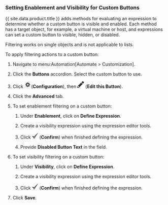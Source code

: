 ### Setting Enablement and Visibility for Custom Buttons

{{ site.data.product.title }} adds methods for evaluating an expression to determine
whether a custom button is visible and enabled. Each method has a target
object, for example, a virtual machine or host, and expressions can set
a custom button to visible, hidden, or disabled.

<div class="note">

Filtering works on single objects and is not applicable to lists.

</div>

To apply filtering actions to a custom button:

1.  Navigate to menu:Automation\[Automate \> Customization\].

2.  Click the **Buttons** accordion. Select the custom button to use.

3.  Click ![image](/images/1847.png)(**Configuration**), then
    ![image](/images/1851.png) (**Edit this Button**).

4.  Click the **Advanced** tab.

5.  To set enablement filtering on a custom button:

    1.  Under **Enablement**, click on **Define Expression**.

    2.  Create a visibility expression using the expression editor
        tools.

    3.  Click ![Confirm](/images/1863.png) (**Confirm**) when finished
        defining the expression.

    4.  Provide **Disabled Button Text** in the field.

6.  To set visibility filtering on a custom button:

    1.  Under **Visibility**, click on **Define Expression**.

    2.  Create a visibility expression using the expression editor
        tools.

    3.  Click ![Confirm](/images/1863.png) (**Confirm**) when finished
        defining the expression.

7.  Click **Save**.
